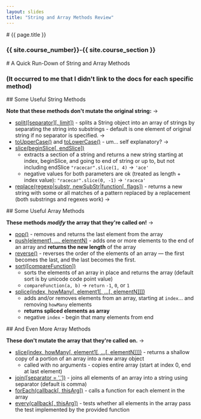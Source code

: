 ```yaml
---
layout: slides
title: "String and Array Methods Review"
---
```

<section markdown="block" class="intro-slide">
# {{ page.title }}

### {{ site.course_number}}-{{ site.course_section }}

<p><small></small></p>
</section>

<section markdown="block">
# A Quick Run-Down of String and Array Methods

### (It occurred to me that I didn't link to the docs for each specific method)
</section>
<section markdown="block">
## Some Useful String Methods

__Note that these methods don't mutate the original string:__ &rarr;

* [split([separator][, limit])](https://developer.mozilla.org/en-US/docs/Web/JavaScript/Reference/Global_Objects/String/split) - splits a String object into an array of strings by separating the string into substrings - default is one element of original string if no separator is specified. &rarr;
* [toUpperCase()](https://developer.mozilla.org/en-US/docs/Web/JavaScript/Reference/Global_Objects/String/toUpperCase) and [toLowerCase()](https://developer.mozilla.org/en-US/docs/Web/JavaScript/Reference/Global_Objects/String/toLowerCase) - um... self explanatory? &rarr;
* [slice(beginSlice[, endSlice])](https://developer.mozilla.org/en-US/docs/Web/JavaScript/Reference/Global_Objects/String/slice) 
	* extracts a section of a string and returns a new string starting at index, beginSlice, and going to end of string or up to, but not including endSlice <code>"racecar".slice(1, 4)</code> &rarr; <code>'ace'</code>
	* negative values for both parameters are ok (treated as length + index value): <code>"racecar".slice(0, -1)</code> &rarr; <code>'raceca'</code>
* [replace(regexp\|substr, newSubStr\|function[, flags])](https://developer.mozilla.org/en-US/docs/Web/JavaScript/Reference/Global_Objects/String/replace) - returns a new string with some or all matches of a pattern replaced by a replacement (both substrings and regexes work) &rarr;
</section>

<section markdown="block">
## Some Useful Array Methods

__These methods *modify* the array that they're called on!__ &rarr;

* [pop()](https://developer.mozilla.org/en-US/docs/Web/JavaScript/Reference/Global_Objects/Array/pop) - removes and returns the last element from the array 
* [push(element1, ..., elementN)](https://developer.mozilla.org/en-US/docs/Web/JavaScript/Reference/Global_Objects/Array/push) - adds one or more elements to the end of an array and __returns the new length__ of the array
* [reverse()](https://developer.mozilla.org/en-US/docs/Web/JavaScript/Reference/Global_Objects/Array/reverse) - reverses the order of the elements of an array — the first becomes the last, and the last becomes the first.
* [sort([compareFunction])](https://developer.mozilla.org/en-US/docs/Web/JavaScript/Reference/Global_Objects/Array/sort) 
	* sorts the elements of an array in place and returns the array (default sort is by unicode code point value)
	* <code>compareFunction(a, b)</code> &rarr; <code>return</code> <code>-1</code>, <code>0</code>, or <code>1</code>
* [splice(index, howMany[, element1[, ...[, elementN]]])](https://developer.mozilla.org/en-US/docs/Web/JavaScript/Reference/Global_Objects/Array/splice)
	* adds and/or removes elements from an array, starting at <code>index</code>... and removing <code>howMany</code> elements
	* __returns spliced elements as array__
	* negative <code>index</code> - begin that many elements from end
</section>

<section markdown="block">
## And Even More Array Methods

__These don't mutate the array that they're called on.__ &rarr;

* [slice(index, howMany[, element1[, ...[, elementN]]])](https://developer.mozilla.org/en-US/docs/Web/JavaScript/Reference/Global_Objects/Array/slice) -  returns a shallow copy of a portion of an array into a new array object
	* called with no arguments - copies entire array (start at index 0, end at last element)
* [join([separator = ','])](https://developer.mozilla.org/en-US/docs/Web/JavaScript/Reference/Global_Objects/Array/join) - joins all elements of an array into a string using separator (default is comma)
* [forEach(callback[, thisArg])](https://developer.mozilla.org/en-US/docs/Web/JavaScript/Reference/Global_Objects/Array/forEach) - calls a function for each element in the array
* [every(callback[, thisArg])](https://developer.mozilla.org/en-US/docs/Web/JavaScript/Reference/Global_Objects/Array/every) -  tests whether all elements in the array pass the test implemented by the provided function
</section>
